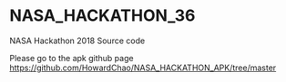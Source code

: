 # NASA_HACKATHON_36
NASA Hackathon 2018 Source code

Please go to the apk github page https://github.com/HowardChao/NASA_HACKATHON_APK/tree/master
